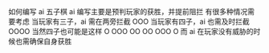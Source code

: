 如何编写 ai
五子棋 ai 编写主要是预判玩家的获胜，并提前阻拦
有很多种情况需要考虑
当玩家有三子，ai 需在两旁拦截
OOO
当玩家有四子，ai 也需及时拦截
OOOO
当然四子也可能是这样
O OOO
OO OO
OOO O
而 ai 在玩家没有威胁的时候也需确保自身获胜
